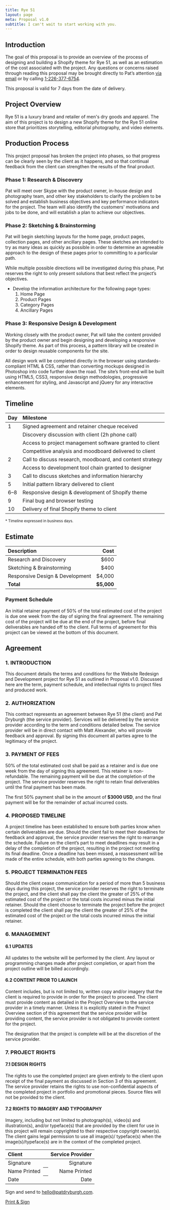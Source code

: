 ```yaml
---
title: Rye 51
layout: page
meta: Proposal v1.0
subtitle: I can't wait to start working with you.
---
```


## Introduction

The goal of this proposal is to provide an overview of the process of designing and building a Shopify theme for Rye 51, as well as an estimation of the cost associated with the project. Any questions or concerns raised through reading this proposal may be brought directly to Pat’s attention <a href="mailto:hello@patdryburgh.com">via email</a> or by calling <a href="tel:1-226-377-6754">1-226-377-6754</a>.

This proposal is valid for 7 days from the date of delivery.

## Project Overview

Rye 51 is a luxury brand and retailer of men's dry goods and apparel. The aim of this project is to design a new Shopify theme for the Rye 51 online store that prioritizes storytelling, editorial photography, and video elements.

## Production Process

This project proposal has broken the project into phases, so that progress can be clearly seen by the client as it happens, and so that continual feedback from the client can strengthen the results of the final product.

### Phase 1: Research & Discovery

Pat will meet over Skype with the product owner, in-house design and photography team, and other key stakeholders to clarify the problem to be solved and establish business objectives and key performance indicators for the project. The team will also identify the customers' motivations and jobs to be done, and will establish a plan to achieve our objectives.

### Phase 2: Sketching & Brainstorming

Pat will begin sketching layouts for the home page, product pages, collection pages, and other ancillary pages. These sketches are intended to try as many ideas as quickly as possible in order to determine an agreeable approach to the design of these pages prior to committing to a particular path.

While multiple possible directions will be investigated during this phase, Pat reserves the right to only present solutions that best reflect the project’s objectives.

- Develop the information architecture for the following page types:
  1. Home Page
  2. Product Pages
  3. Category Pages
  4. Ancillary Pages

### Phase 3: Responsive Design & Development

Working closely with the product owner, Pat will take the content provided by the product owner and begin designing and developing a responsive Shopify theme. As part of this process, a pattern library will be created in order to design reusable components for the site.

All design work will be completed directly in the browser using standards-compliant HTML &amp; CSS, rather than converting mockups designed in Photoshop into code further down the road. The site’s front-end will be built using HTML5, CSS3, responsive design methodologies, progressive enhancement for styling, and Javascript and jQuery for any interactive elements.

## Timeline

Day           | Milestone
:------------ | :-------------
1             | Signed agreement and retainer cheque received
              | Discovery discussion with client (2h phone call)
              | Access to project management software granted to client 
              | Competitive analysis and moodboard delivered to client
2             | Call to discuss research, moodboard, and content strategy
              | Access to development tool chain granted to designer
3             | Call to discuss sketches and information hierarchy
5             | Initial pattern library delivered to client
6–8           | Responsive design & development of Shopify theme
9             | Final bug and browser testing
10            | Delivery of final Shopify theme to client

<small>* Timeline expressed in business days.</small>

## Estimate

Description                               | Cost
:---------------------------------------- | ----------: |
Research and Discovery                    | $600        |
Sketching & Brainstorming                 | $400        |
Responsive Design & Development           | $4,000      |
**Total**                                 | **$5,000**  |

### Payment Schedule
An initial retainer payment of 50% of the total estimated cost of the project is due one week from the day of signing the final agreement. The remaining cost of the project will be due at the end of the project, before final deliverables are handed off to the client. Full terms of agreement for this project can be viewed at the bottom of this document.

## Agreement

### 1. INTRODUCTION

This document details the terms and conditions for the Website Redesign and Development project for Rye 51 as outlined in Proposal v1.0. Discussed here are the term, payment schedule, and intellectual rights to project files and produced work.

### 2. AUTHORIZATION

This contract represents an agreement between Rye 51 (the client) and Pat Dryburgh (the service provider). Services will be delivered by the service provider according to the term and conditions detailed below. The service provider will be in direct contact with Matt Alexander, who will provide feedback and approval. By signing this document all parties agree to the legitimacy of the project.

### 3. PAYMENT OF FEES

50% of the total estimated cost shall be paid as a retainer and is due one week from the day of signing this agreement. This retainer is non-refundable. The remaining payment will be due at the completion of the project. The service provider reserves the right to retain final deliverables until the final payment has been made.

The first 50% payment shall be in the amount of **$3000 USD**, and the final payment will be for the remainder of actual incurred costs.

### 4. PROPOSED TIMELINE

A project timeline has been established to ensure both parties know when certain deliverables are due. Should the client fail to meet their deadlines for feedback and approval, the service provider reserves the right to rearrange the schedule. Failure on the client’s part to meet deadlines may result in a delay of the completion of the project, resulting in the project not meeting its final deadline. Once a deadline has been missed, a reassessment will be made of the entire schedule, with both parties agreeing to the changes.

### 5. PROJECT TERMINATION FEES

Should the client cease communication for a period of more than 5 business days during this project, the service provider reserves the right to terminate the project, and the client shall pay the client the greater of 25% of the estimated cost of the project or the total costs incurred minus the initial retainer. Should the client choose to terminate the project before the project is completed the client shall pay the client the greater of 25% of the estimated cost of the project or the total costs incurred minus the initial retainer.

### 6. MANAGEMENT

#### 6.1 UPDATES

All updates to the website will be performed by the client. Any layout or programming changes made after project completion, or apart from the project outline will be billed accordingly.

#### 6.2 CONTENT PRIOR TO LAUNCH

Content includes, but is not limited to, written copy and/or imagery that the client is required to provide in order for the project to proceed. The client must provide content as detailed in the Project Overview to the service provider in a timely manner. Unless it is explicitly stated in the Project Overview section of this agreement that the service provider will be providing content, the service provider is not obligated to provide content for the project.

The designation that the project is complete will be at the discretion of the service provider.

### 7. PROJECT RIGHTS

#### 7.1 DESIGN RIGHTS

The rights to use the completed project are given entirely to the client upon receipt of the final payment as discussed in Section 3 of this agreement. The service provider retains the rights to use non-confidential aspects of the completed project in portfolio and promotional pieces. Source files will not be provided to the client.

#### 7.2 RIGHTS TO IMAGERY AND TYPOGRAPHY

Imagery, including but not limited to photograph(s), video(s) and illustration(s), and/or typeface(s) that are provided by the client for use in this project will remain copyrighted to their respective copyright owner(s). The client gains legal permission to use all image(s)/ typeface(s) when the image(s)/typeface(s) are in the context of the completed project.

<table class="signatures">
  <thead>
    <tr>
      <th align="left">Client</th>
      <th class="divide"></th>
      <th align="right">Service Provider</th>
    </tr>
  </thead>
  <tbody>
    <tr>
      <td align="left">Signature</td>
      <th class="divide"></th>
      <td align="right">Signature</td>
    </tr>
    <tr>
      <td align="left">Name Printed</td>
      <th class="divide"></th>
      <td align="right">Name Printed</td>
    </tr>
    <tr>
      <td align="left">Date</td>
      <th class="divide"></th>
      <td align="right">Date</td>
    </tr>
  </tbody>
</table>

Sign and send to <a href="mailto:hello@patdryburgh.com">hello@patdryburgh.com</a>.

<a href="javascript:if(window.print)window.print()" class="btn btn-print">Print &amp; Sign</a>
